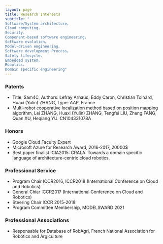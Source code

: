 ```yaml
---
layout: page
title: Research Interests
subtitle: "
Software/System architecture，
Cloud computing，
Security，
Component-based software engineering，
Software evolution，
Model-driven engineering，
Software development Process，
Safety lifecycle，
Embedded system，
Robotics，
Domain specific engineering"
---
```

### Patents
* Title: Sam4C, Authors: Lefray Arnaud, Eddy Caron, Christian Toinard, Huaxi (Yulin) ZHANG, Type: AAP, France
* Multi-robot cooperative localization method based on position mapping algorithm, Lei ZHANG, Huaxi (Yulin) ZHANG, Tengfei LIU, Zheng FANG, Quan XU, Heqiang YU. CN104331078A

### Honors
* Google Cloud Faculty Expert
* Microsoft Azure for Research Award, 2016-2017, 20000$
* Best paper finalist ICIA2015: CRALA: Towards a domain specific language of architecture-centric cloud robotics.

### Professional Service
* Program Chair ICCR2016, ICCR2018 (International Conference on Cloud and Robotics)
* General Chiar ICCR2017 (International Conference on Cloud and Robotics)
* Steering Chair ICCR 2015-2018
* Program Committee Membership, MODELSWARD 2021

### Professional Associations
* Responsable for Database of RobAgri, French National Association for Robotics and Argiculture
<!-- <img src="{{ site.baseurl }}/img/resume.jpg" alt="Research"/> -->



<!-- end .content -->
